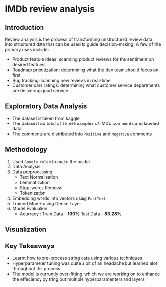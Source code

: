 # IMDb review analysis

## Introduction
Review analysis is the process of transforming unstructured review data into structured data that can be used to guide decision-making.
A few of the primary uses include:
- Product feature ideas: scanning product reviews for the sentiment on desired features
- Roadmap prioritization: determining what the dev team should focus on first
- Bug tracking: scanning new reviews in real-time
-	Customer care ratings: determining what customer service departments are delivering good service

## Exploratory Data Analysis
- The dataset is taken from kaggle 
- The dataset had total of `50,000` samples of IMDb comments and labeled data.
- The comments are distributed into `Positive` and `Negative` comments

## Methodology
1. Used `Google Colab` to make the model
1. Data Analysis
2. Data preprocessing
   - Text Normalisation
   - Lemmatization
   - Stop-words Removal
   - Tokenization
3. Embedding words into vectors using `FastText`
4. Trained Model using Dense Layer
5. Model Evaluation 
   - Acurracy : Train Data - **100%** Test Data - **83.28%**

## Visualization


## Key Takeaways
- Learnt how to pre-process string data using various techniques
- Hyperparameter tuning was quite a bit of an headache but learned alot throughout the process
- The model is curruntly over-fitting, which we are working on to enhance the effeciency by tring out multiple hyperparamenters and layers
